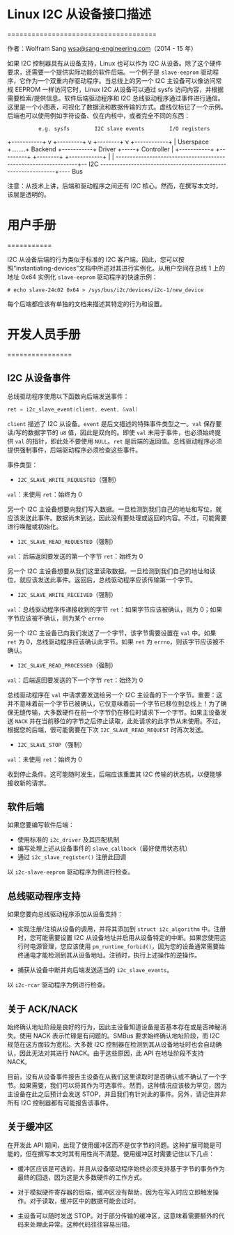 # Linux I2C 从设备接口描述
=====================================

作者：Wolfram Sang <wsa@sang-engineering.com>（2014 - 15 年）

如果 I2C 控制器具有从设备支持，Linux 也可以作为 I2C 从设备。除了这个硬件要求，还需要一个提供实际功能的软件后端。一个例子是 `slave-eeprom` 驱动程序，它作为一个双重内存驱动程序。当总线上的另一个 I2C 主设备可以像访问常规 EEPROM 一样访问它时，Linux I2C 从设备可以通过 sysfs 访问内容，并根据需要检索/提供信息。软件后端驱动程序和 I2C 总线驱动程序通过事件进行通信。这里是一个小图表，可视化了数据流和数据传输的方式。虚线仅标记了一个示例。后端也可以使用例如字符设备、仅在内核中，或者完全不同的东西：

              e.g. sysfs        I2C slave events        I/O registers
  +-----------+   v    +---------+     v     +--------+  v  +------------+
  | Userspace +........+ Backend +-----------+ Driver +-----+ Controller |
  +-----------+        +---------+           +--------+     +------------+
                                                                | |
  ----------------------------------------------------------------+--  I2C
  --------------------------------------------------------------+----  Bus

注意：从技术上讲，后端和驱动程序之间还有 I2C 核心。然而，在撰写本文时，该层是透明的。

# 用户手册
===========

I2C 从设备后端的行为类似于标准的 I2C 客户端。因此，您可以按照“instantiating-devices”文档中所述对其进行实例化。从用户空间在总线 1 上的地址 0x64 实例化 `slave-eeprom` 驱动程序的快速示例：

```
# echo slave-24c02 0x64 > /sys/bus/i2c/devices/i2c-1/new_device
```

每个后端都应该有单独的文档来描述其特定的行为和设置。

# 开发人员手册
================

**I2C 从设备事件**
----------------

总线驱动程序使用以下函数向后端发送事件：

```c
ret = i2c_slave_event(client, event, &val)
```

`client` 描述了 I2C 从设备。`event` 是后文描述的特殊事件类型之一。`val` 保存要读/写的数据字节的 `u8` 值，因此是双向的。即使 `val` 未用于事件，也必须始终提供 `val` 的指针，即此处不要使用 `NULL`。`ret` 是后端的返回值。总线驱动程序必须提供强制事件，后端驱动程序必须检查这些事件。

事件类型：

* `I2C_SLAVE_WRITE_REQUESTED`（强制）

`val`：未使用
`ret`：始终为 0

另一个 I2C 主设备想要向我们写入数据。一旦检测到我们自己的地址和写位，就应该发送此事件。数据尚未到达，因此没有要处理或返回的内容。不过，可能需要进行唤醒或初始化。

* `I2C_SLAVE_READ_REQUESTED`（强制）

`val`：后端返回要发送的第一个字节
`ret`：始终为 0

另一个 I2C 主设备想要从我们这里读取数据。一旦检测到我们自己的地址和读位，就应该发送此事件。返回后，总线驱动程序应该传输第一个字节。

* `I2C_SLAVE_WRITE_RECEIVED`（强制）

`val`：总线驱动程序传递接收到的字节
`ret`：如果字节应该被确认，则为 0；如果字节应该被不确认，则为某个 `errno`

另一个 I2C 主设备已向我们发送了一个字节，该字节需要设置在 `val` 中。如果 `ret` 为 0，总线驱动程序应该确认此字节。如果 `ret` 为 `errno`，则该字节应该被不确认。

* `I2C_SLAVE_READ_PROCESSED`（强制）

`val`：后端返回要发送的下一个字节
`ret`：始终为 0

总线驱动程序在 `val` 中请求要发送给另一个 I2C 主设备的下一个字节。重要：这并不意味着前一个字节已被确认，它仅意味着前一个字节已移位到总线上！为了确保无缝传输，大多数硬件在前一个字节仍在移位时请求下一个字节。如果主设备发送 `NACK` 并在当前移位的字节之后停止读取，此处请求的此字节从未使用。不过，根据您的后端，很可能需要在下次 `I2C_SLAVE_READ_REQUEST` 时再次发送。

* `I2C_SLAVE_STOP`（强制）

`val`：未使用
`ret`：始终为 0

收到停止条件。这可能随时发生，后端应该重置其 I2C 传输的状态机，以便能够接收新的请求。

**软件后端**
-----------------

如果您要编写软件后端：

* 使用标准的 `i2c_driver` 及其匹配机制
* 编写处理上述从设备事件的 `slave_callback`（最好使用状态机）
* 通过 `i2c_slave_register()` 注册此回调

以 `i2c-slave-eeprom` 驱动程序为例进行检查。

**总线驱动程序支持**
------------------

如果您要向总线驱动程序添加从设备支持：

* 实现注册/注销从设备的调用，并将其添加到 `struct i2c_algorithm` 中。注册时，您可能需要设置 I2C 从设备地址并启用从设备特定的中断。如果您使用运行时电源管理，您应该使用 `pm_runtime_forbid()`，因为您的设备通常需要始终通电才能检测到其从设备地址。注销时，执行上述操作的逆操作。

* 捕获从设备中断并向后端发送适当的 `i2c_slave_events`。

以 `i2c-rcar` 驱动程序为例进行检查。

**关于 ACK/NACK**
--------------

始终确认地址阶段是良好的行为，因此主设备知道设备是否基本存在或是否神秘消失。使用 NACK 表示忙碌是有问题的。SMBus 要求始终确认地址阶段，而 I2C 规范在这方面较为宽松。大多数 I2C 控制器在检测到其从设备地址时也会自动确认，因此无法对其进行 NACK。由于这些原因，此 API 在地址阶段不支持 NACK。

目前，没有从设备事件报告主设备在从我们这里读取时是否确认或不确认了一个字节。如果需要，我们可以将其作为可选事件。然而，这种情况应该极为罕见，因为主设备在此之后预计会发送 STOP，并且我们有针对此的事件。另外，请记住并非所有 I2C 控制器都有可能报告该事件。

**关于缓冲区**
-------------

在开发此 API 期间，出现了使用缓冲区而不是仅字节的问题。这种扩展可能是可能的，但在撰写本文时其有用性尚不清楚。使用缓冲区时需要记住以下几点：

* 缓冲区应该是可选的，并且从设备驱动程序始终必须支持基于字节的事务作为最终的回退，因为这是大多数硬件的工作方式。

* 对于模拟硬件寄存器的后端，缓冲区没有帮助，因为在写入时应立即触发操作。对于读取，缓冲区中的数据可能会过时。

* 主设备可以随时发送 STOP。对于部分传输的缓冲区，这意味着需要额外的代码来处理此异常。这种代码往往容易出错。